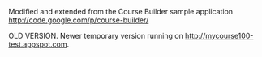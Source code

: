 Modified and extended from the Course Builder sample application 
http://code.google.com/p/course-builder/

OLD VERSION. Newer temporary version running on http://mycourse100-test.appspot.com.
